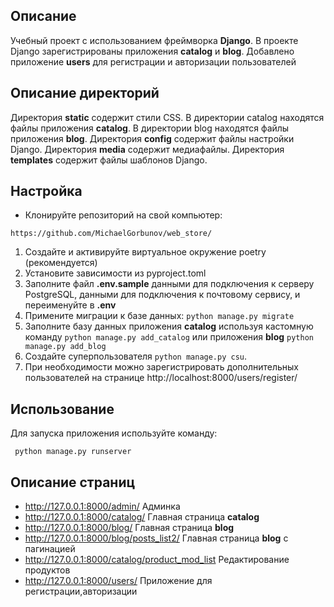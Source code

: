 ## Описание
Учебный проект с использованием фреймворка **Django**.
В проекте Django зарегистрированы приложения **catalog** и **blog**.
Добавлено приложение **users** для регистрации и авторизации пользователей



## Описание директорий

Директория **static** содержит стили CSS.
В директории catalog находятся файлы приложения **catalog**.
В директории blog находятся файлы приложения **blog**.
Директория **config** содержит файлы настройки Django.
Директория **media** содержит медиафайлы.
Директория **templates** содержит файлы шаблонов Django.



## Настройка
- Клонируйте репозиторий на свой компьютер:

```
https://github.com/MichaelGorbunov/web_store/
```


1. Создайте и активируйте виртуальное окружение poetry (рекомендуется)
2. Установите зависимости из pyproject.toml
3. Заполните файл **.env.sample** данными для подключения к серверу PostgreSQL, данными для подключения к почтовому сервису, и переименуйте в **.env**
4. Примените миграции к базе данных: ```python manage.py migrate```
5. Заполните базу данных приложения **catalog** используя кастомную команду ```python manage.py add_catalog``` или приложения **blog** ```python manage.py add_blog``` 
6. Создайте суперпользователя ```python manage.py csu```.
7. При необходимости можно зарегистрировать дополнительных пользователей на странице http://localhost:8000/users/register/



## Использование
Для запуска приложения используйте команду:

```
 python manage.py runserver

```
## Описание страниц 
* http://127.0.0.1:8000/admin/ Админка
* http://127.0.0.1:8000/catalog/ Главная страница **catalog**
* http://127.0.0.1:8000/blog/ Главная страница **blog**
* http://127.0.0.1:8000/blog/posts_list2/ Главная страница **blog** с пагинацией
* http://127.0.0.1:8000/catalog/product_mod_list Редактирование продуктов
* http://127.0.0.1:8000/users/ Приложение для регистрации,авторизации



